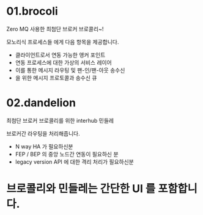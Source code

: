 # 01.brocoli
Zero MQ 사용한 최첨단 브로커 브로콜리~!

모노리식 프로세스들 에게 다음 항목을 제공합니다.
- 클라이언트로서 연동 가능한 앵커 포인트
- 연동 프로세스에 대한 가상의 서비스 레이어
- 이를 통한 메시지 라우팅 및 팬-인/팬-아웃 송수신
- 을 위한 메시지 프로토콜과 송수신 큐

# 02.dandelion
최첨단 브로커 브로콜리를 위한 interhub 민들레

브로커간 라우팅을 처리해줍니다.
- N way HA 가 필요하신분
- FEP / BEP 의 중앙 노드간 연동이 필요하신 분
- legacy version API 에 대한 격리 처리가 필요하신분

# 브로콜리와 민들레는 간단한 UI 를 포함합니다.
